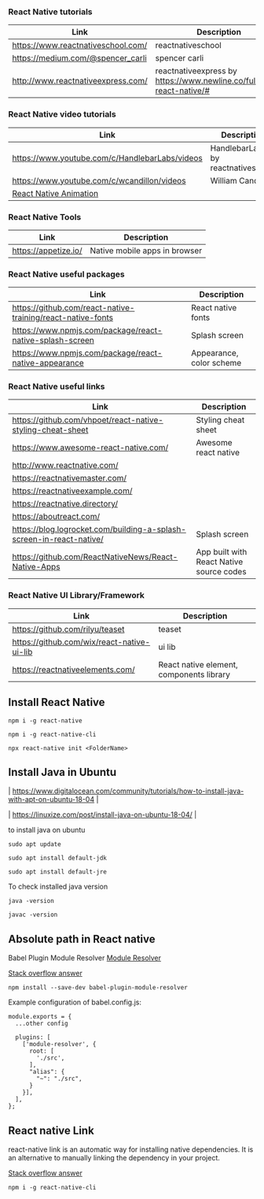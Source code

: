 ### React Native tutorials
| Link | Description |
| ------ | ------ |
|  https://www.reactnativeschool.com/ | reactnativeschool  |
|  https://medium.com/@spencer_carli | spencer carli  |
|  http://www.reactnativeexpress.com/ | reactnativeexpress by https://www.newline.co/fullstack-react-native/#  |


### React Native video tutorials
| Link | Description |
| ------ | ------ |
|  https://www.youtube.com/c/HandlebarLabs/videos | HandlebarLabs by reactnativeschool |
|  https://www.youtube.com/c/wcandillon/videos | William Candillon |
|  [React Native Animation][RN1] |



### React Native Tools
| Link | Description |
| ------ | ------ |
|  https://appetize.io/ | Native mobile apps in browser  |

### React Native useful packages
| Link | Description |
| ------ | ------ |
|  https://github.com/react-native-training/react-native-fonts | React native fonts  |
|  https://www.npmjs.com/package/react-native-splash-screen | Splash screen  |
|  https://www.npmjs.com/package/react-native-appearance | Appearance, color scheme  |




### React Native useful links
| Link | Description |
| ------ | ------ |
|  https://github.com/vhpoet/react-native-styling-cheat-sheet | Styling cheat sheet  |
|  https://www.awesome-react-native.com/ | Awesome react native  |
| http://www.reactnative.com/ |
|  https://reactnativemaster.com/  |
| https://reactnativeexample.com/ |
| https://reactnative.directory/ |
| https://aboutreact.com/ |
| https://blog.logrocket.com/building-a-splash-screen-in-react-native/ | Splash screen |
| https://github.com/ReactNativeNews/React-Native-Apps | App built with React Native source codes  |




### React Native UI Library/Framework
| Link | Description |
| ------ | ------ |
|  https://github.com/rilyu/teaset | teaset  |
|  https://github.com/wix/react-native-ui-lib | ui lib  |
|  https://reactnativeelements.com/ | React native element, components library  |


 ## Install React Native
 
 ```
 npm i -g react-native
 
npm i -g react-native-cli

npx react-native init <FolderName>
```


 ## Install Java in Ubuntu
|  https://www.digitalocean.com/community/tutorials/how-to-install-java-with-apt-on-ubuntu-18-04 |

|  https://linuxize.com/post/install-java-on-ubuntu-18-04/ |

to install java on ubuntu
 ```
sudo apt update

sudo apt install default-jdk

sudo apt install default-jre
```
To check installed java version
 ```
java -version

javac -version
```

 ## Absolute path in React native
 Babel Plugin Module Resolver [Module Resolver](https://github.com/tleunen/babel-plugin-module-resolver)
 
 [Stack overflow answer](https://stackoverflow.com/a/57039921/3882241)
 ```
 npm install --save-dev babel-plugin-module-resolver 
```
Example configuration of babel.config.js:

```
module.exports = {
  ...other config

  plugins: [
    ['module-resolver', {
      root: [
        './src',
      ],
      "alias": {
        "~": "./src",
      }
    }],
  ],
};
```

 ## React native Link
 react-native link is an automatic way for installing native dependencies. It is an alternative to manually linking the dependency in your project. 
 
 [Stack overflow answer](https://stackoverflow.com/a/54764060/3882241)
 ```
npm i -g react-native-cli
```

[RN1]: <https://www.youtube.com/playlist?list=PLYxzS__5yYQmdfEyKDrlG5E0F0u7_iIUo>
